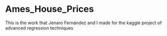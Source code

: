 # Ames_House_Prices

This is the work that Jenaro Fernández and I made for the kaggle project of advanced regression techniques
